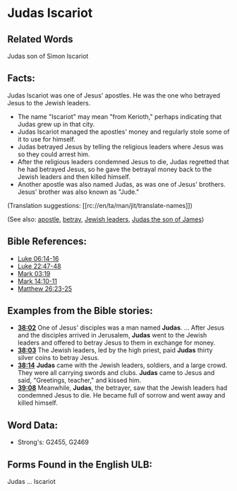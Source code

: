 # Judas Iscariot

## Related Words

Judas son of Simon Iscariot

## Facts:

Judas Iscariot was one of Jesus' apostles. He was the one who betrayed Jesus to the Jewish leaders.

* The name "Iscariot" may mean "from Kerioth," perhaps indicating that Judas grew up in that city.
* Judas Iscariot managed the apostles' money and regularly stole some of it to use for himself.
* Judas betrayed Jesus by telling the religious leaders where Jesus was so they could arrest him.
* After the religious leaders condemned Jesus to die, Judas regretted that he had betrayed Jesus, so he gave the betrayal money back to the Jewish leaders and then killed himself.
* Another apostle was also named Judas, as was one of Jesus' brothers. Jesus' brother was also known as "Jude."

(Translation suggestions: [[rc://en/ta/man/jit/translate-names]])

(See also: [apostle](../kt/apostle.md), [betray](../other/betray.md), [Jewish leaders](../other/jewishleaders.md), [Judas the son of James](../names/judassonofjames.md))

## Bible References:

* [Luke 06:14-16](rc://en/tn/help/luk/06/14)
* [Luke 22:47-48](rc://en/tn/help/luk/22/47)
* [Mark 03:19](rc://en/tn/help/mrk/03/19)
* [Mark 14:10-11](rc://en/tn/help/mrk/14/10)
* [Matthew 26:23-25](rc://en/tn/help/mat/26/23)

## Examples from the Bible stories:

* __[38:02](rc://en/tn/help/obs/38/02)__ One of Jesus' disciples was a man named __Judas__. … After Jesus and the disciples arrived in Jerusalem, __Judas__ went to the Jewish leaders and offered to betray Jesus to them in exchange for money.
* __[38:03](rc://en/tn/help/obs/38/03)__ The Jewish leaders, led by the high priest, paid __Judas__ thirty silver coins to betray Jesus.
* __[38:14](rc://en/tn/help/obs/38/14)__ __Judas__ came with the Jewish leaders, soldiers, and a large crowd. They were all carrying swords and clubs. __Judas__ came to Jesus and said, "Greetings, teacher," and kissed him.
* __[39:08](rc://en/tn/help/obs/39/08)__ Meanwhile, __Judas__, the betrayer, saw that the Jewish leaders had condemned Jesus to die. He became full of sorrow and went away and killed himself.

## Word Data:

* Strong's: G2455, G2469

## Forms Found in the English ULB:

Judas ... Iscariot

